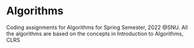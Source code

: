 # Algorithms
Coding assignments for Algorithms for Spring Semester, 2022 @SNU. All the algorithms are based on the concepts in Introduction to Algorithms, CLRS
